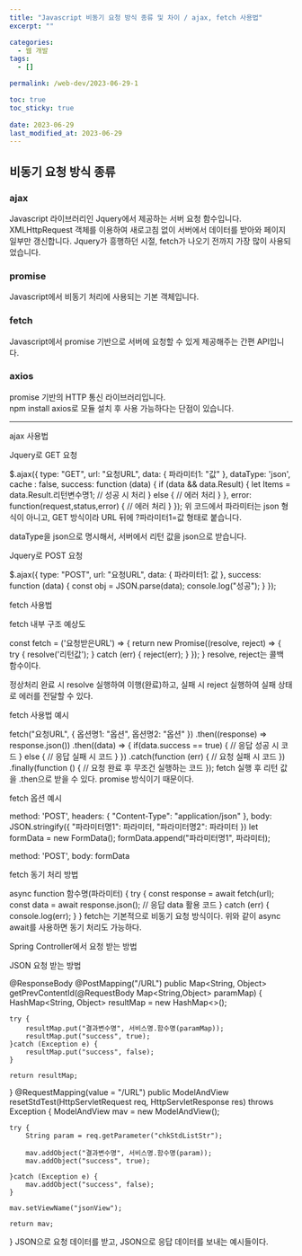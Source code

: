 ```yaml
---
title: "Javascript 비동기 요청 방식 종류 및 차이 / ajax, fetch 사용법"
excerpt: ""

categories:
  - 웹 개발
tags:
  - []

permalink: /web-dev/2023-06-29-1

toc: true
toc_sticky: true
 
date: 2023-06-29
last_modified_at: 2023-06-29
---
```


## 비동기 요청 방식 종류

### ajax
Javascript 라이브러리인 Jquery에서 제공하는 서버 요청 함수입니다.  
XMLHttpRequest 객체를 이용하여 새로고침 없이 서버에서 데이터를 받아와 페이지 일부만 갱신합니다.
Jquery가 흥행하던 시절, fetch가 나오기 전까지 가장 많이 사용되었습니다.

### promise
Javascript에서 비동기 처리에 사용되는 기본 객체입니다.

### fetch
Javascript에서 promise 기반으로 서버에 요청할 수 있게 제공해주는 간편 API입니다.

### axios
promise 기반의 HTTP 통신 라이브러리입니다.  
npm install axios로 모듈 설치 후 사용 가능하다는 단점이 있습니다.

---

ajax 사용법


Jquery로 GET 요청

$.ajax({
    type: "GET",
    url: "요청URL",
    data: { 파라미터1: "값" },
    dataType: 'json',
    cache : false,
    success: function (data) {
        if (data && data.Result) {
            let Items = data.Result.리턴변수명1;
            // 성공 시 처리
        } else {
            // 에러 처리
        }
    },
    error: function(request,status,error) {
        // 에러 처리
    }
});
위 코드에서 파라미터는 json 형식이 아니고, GET 방식이라 URL 뒤에 ?파라미터1=값 형태로 붙습니다.

dataType을 json으로 명시해서, 서버에서 리턴 값을 json으로 받습니다.



Jquery로 POST 요청

$.ajax({
    type: "POST",
    url: "요청URL",
    data: {
        파라미터1: 값
    },
    success: function (data) {
        const obj = JSON.parse(data);
        console.log("성공");
    }
});






fetch 사용법


fetch 내부 구조 예상도

const fetch = ('요청받은URL') => {
    return new Promise((resolve, reject) => {
        try {
            resolve('리턴값');
        } catch (err) {
            reject(err);
        }
    });
}
resolve, reject는 콜백 함수이다.

정상처리 완료 시 resolve 실행하여 이행(완료)하고, 실패 시 reject 실행하여 실패 상태로 에러를 전달할 수 있다.



fetch 사용법 예시

fetch("요청URL", {
    옵션명1: "옵션",
    옵션명2: "옵션"
})
.then((response) => response.json())
.then((data) => {
	if(data.success == true) {
        // 응답 성공 시 코드
    } else {
        // 응답 실패 시 코드
    }
})
.catch(function (err) {
    // 요청 실패 시 코드
})
.finally(function () {
    // 요청 완료 후 무조건 실행하는 코드
});
fetch 실행 후 리턴 값을 .then으로 받을 수 있다. promise 방식이기 때문이다.



fetch 옵션 예시

method: 'POST',
headers: {
    "Content-Type": "application/json"
},
body: JSON.stringify({
    "파라미터명1": 파라미터,
    "파라미터명2": 파라미터
})
let formData = new FormData();
formData.append("파라미터명1", 파라미터);

method: 'POST',
body: formData


fetch 동기 처리 방법

async function 함수명(파라미터) {
    try {
        const response = await fetch(url);
        const data = await response.json();
        // 응답 data 활용 코드
    } catch (err) {
        console.log(err);
    }
}
fetch는 기본적으로 비동기 요청 방식이다. 위와 같이 async await를 사용하면 동기 처리도 가능하다.







Spring Controller에서 요청 받는 방법


JSON 요청 받는 방법

@ResponseBody
@PostMapping("/URL")
public Map<String, Object> getPrevContentId(@RequestBody Map<String,Object> paramMap) {
    HashMap<String, Object> resultMap = new HashMap<>();

    try {
        resultMap.put("결과변수명", 서비스명.함수명(paramMap));
        resultMap.put("success", true);
    }catch (Exception e) {
        resultMap.put("success", false);
    }

    return resultMap;
}
@RequestMapping(value = "/URL")
public ModelAndView resetStdTest(HttpServletRequest req, HttpServletResponse res) throws Exception {
    ModelAndView mav = new ModelAndView();

    try {
        String param = req.getParameter("chkStdListStr");

        mav.addObject("결과변수명", 서비스명.함수명(param));
        mav.addObject("success", true);

    }catch (Exception e) {
        mav.addObject("success", false);
    }

    mav.setViewName("jsonView");

    return mav;
}
JSON으로 요청 데이터를 받고, JSON으로 응답 데이터를 보내는 예시들이다.


